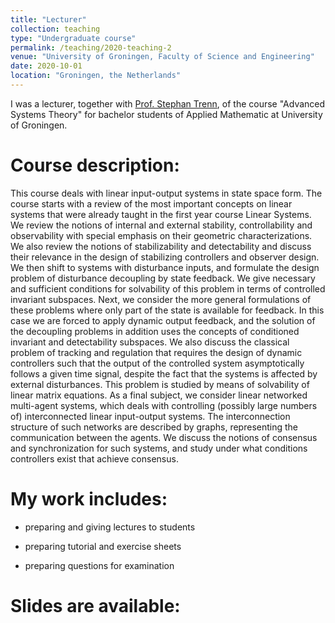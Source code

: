 ```yaml
---
title: "Lecturer"
collection: teaching
type: "Undergraduate course"
permalink: /teaching/2020-teaching-2
venue: "University of Groningen, Faculty of Science and Engineering"
date: 2020-10-01
location: "Groningen, the Netherlands"
---
```

I was a lecturer, together with [Prof. Stephan Trenn](https://stephantrenn.net/), of the course "Advanced Systems Theory" for bachelor students of Applied Mathematic at University of Groningen.  


Course description:
======

This course deals with linear input-output systems in state space form. The course starts with a review of the most important concepts on linear systems that were already taught in the first year course Linear Systems. We review the notions of internal and external stability, controllability and observability with special emphasis on their geometric characterizations. We also review the notions of stabilizability and detectability and discuss their relevance in the design of stabilizing controllers and observer design. We then shift to systems with disturbance inputs, and formulate the design problem of disturbance decoupling by state feedback. We give necessary and sufficient conditions for solvability of this problem in terms of controlled invariant subspaces. Next, we consider the more general formulations of these problems where only part of the state is available for feedback. In this case we are forced to apply dynamic output feedback, and the solution of the decoupling problems in addition uses the concepts of conditioned invariant and detectability subspaces. We also discuss the classical problem of tracking and regulation that requires the design of dynamic controllers such that the output of the controlled system asymptotically follows a given time signal, despite the fact that the systems is affected by external disturbances. This problem is studied by means of solvability of linear matrix equations. As a final subject, we consider linear networked multi-agent systems, which deals with controlling (possibly large numbers of) interconnected linear input-output systems. The interconnection structure of such networks are described by graphs, representing the communication between the agents. We discuss the notions of consensus and synchronization for such systems, and study under what conditions controllers exist that achieve consensus.



My work includes:
======

* preparing and giving lectures to students

* preparing tutorial and exercise sheets

* preparing questions for examination


Slides are available:
======









